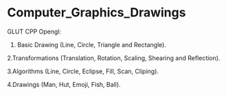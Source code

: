# Computer_Graphics_Drawings
GLUT CPP Opengl:

1. Basic Drawing (Line, Circle, Triangle and Rectangle).

2.Transformations (Translation, Rotation, Scaling, Shearing and Reflection).
  
3.Algorithms (Line, Circle, Eclipse, Fill, Scan, Cliping).

4.Drawings (Man, Hut, Emoji, Fish, Ball).
